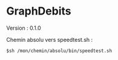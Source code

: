 # GraphDebits

Version : 0.1.0

Chemin absolu vers speedtest.sh :

```
$sh /mon/chemin/absolu/bin/speedtest.sh
```
